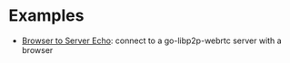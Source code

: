 # Examples

* [Browser to Server Echo](browser-to-server/README.md): connect to a go-libp2p-webrtc server with a browser

